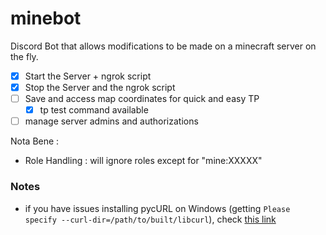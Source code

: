 # minebot

Discord Bot that allows modifications to be made on a minecraft server on the fly.

- [X] Start the Server + ngrok script
- [X] Stop the Server and the ngrok script
- [ ] Save and access map coordinates for quick and easy TP
    - [X] tp test command available
- [ ] manage server admins and authorizations

Nota Bene :
-  Role Handling : will ignore roles except for "mine:XXXXX"

### Notes
- if you have issues installing pycURL on Windows (getting ``Please specify --curl-dir=/path/to/built/libcurl``), check [this link](https://github.com/pycurl/pycurl/issues/657)